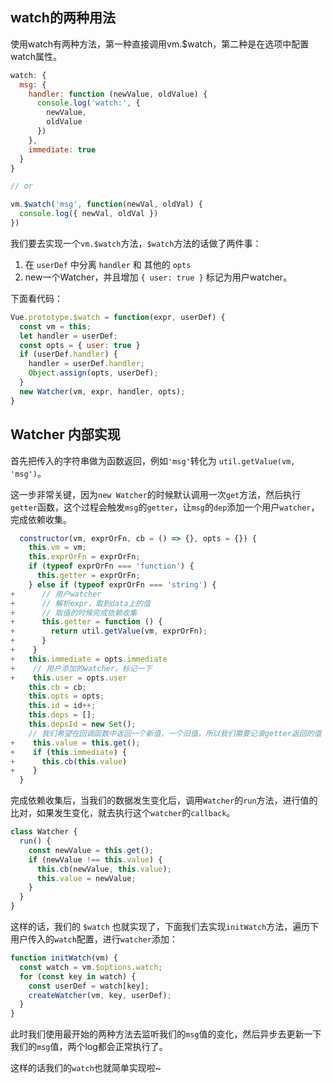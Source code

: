 ## watch的两种用法

使用watch有两种方法，第一种直接调用vm.$watch，第二种是在选项中配置watch属性。

```javascript
watch: {
  msg: {
    handler: function (newValue, oldValue) {
      console.log('watch:', {
        newValue,
        oldValue
      })
    },
    immediate: true
  }
}

// or

vm.$watch('msg', function(newVal, oldVal) {
  console.log({ newVal, oldVal })
})
```

我们要去实现一个`vm.$watch`方法，`$watch`方法的话做了两件事：

1. 在 `userDef` 中分离 `handler` 和 其他的 `opts`
2. new一个Watcher，并且增加 `{ user: true }` 标记为用户watcher。

下面看代码： 
```javascript
Vue.prototype.$watch = function(expr, userDef) {
  const vm = this;
  let handler = userDef;
  const opts = { user: true }
  if (userDef.handler) {
    handler = userDef.handler;
    Object.assign(opts, userDef);
  }
  new Watcher(vm, expr, handler, opts);
}
```

## Watcher 内部实现

首先把传入的字符串做为函数返回，例如`'msg'`转化为 `util.getValue(vm, 'msg')`。

这一步非常关键，因为`new Watcher`的时候默认调用一次`get`方法，然后执行`getter`函数，这个过程会触发`msg`的`getter`，让`msg`的`dep`添加一个用户`watcher`，完成依赖收集。

```javascript
  constructor(vm, exprOrFn, cb = () => {}, opts = {}) {
    this.vm = vm;
    this.exprOrFn = exprOrFn;
    if (typeof exprOrFn === 'function') {
      this.getter = exprOrFn;
    } else if (typeof exprOrFn === 'string') {
+      // 用户watcher
+      // 解析expr，取到data上的值
+      // 取值的时候完成依赖收集
+      this.getter = function () {
+        return util.getValue(vm, exprOrFn);
+      }
+    }
+   this.immediate = opts.immediate
+    // 用户添加的watcher，标记一下
+    this.user = opts.user
    this.cb = cb;
    this.opts = opts;
    this.id = id++;
    this.deps = [];
    this.depsId = new Set();
    // 我们希望在回调函数中返回一个新值，一个旧值，所以我们需要记录getter返回的值  
+    this.value = this.get();
+    if (this.immediate) {
+      this.cb(this.value)
+    }
  }
```

完成依赖收集后，当我们的数据发生变化后，调用`Watcher`的`run`方法，进行值的比对，如果发生变化，就去执行这个`watcher`的`callback`。
```javascript
class Watcher {
  run() {
    const newValue = this.get();
    if (newValue !== this.value) {
      this.cb(newValue, this.value);
      this.value = newValue;
    }
  }
}
```

这样的话，我们的 `$watch` 也就实现了，下面我们去实现`initWatch`方法，遍历下用户传入的`watch`配置，进行`watcher`添加：

```javascript
function initWatch(vm) {
  const watch = vm.$options.watch;
  for (const key in watch) {
    const userDef = watch[key];
    createWatcher(vm, key, userDef);
  }
} 
```

此时我们使用最开始的两种方法去监听我们的`msg`值的变化，然后异步去更新一下我们的`msg`值，两个log都会正常执行了。

这样的话我们的`watch`也就简单实现啦~